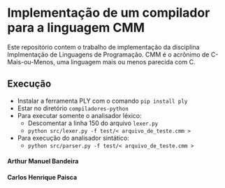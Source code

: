 # Implementação de um compilador para a linguagem CMM
Este repositório contem o trabalho de implementação da disciplina Implmentação de Linguagens de Programação.
CMM é o acrônimo de C-Mais-ou-Menos, uma linguagem mais ou menos parecida com C.

## Execução
 - Instalar a ferramenta PLY com o comando ``` pip install ply ```
 - Estar no diretório ``` compiladores-python ```
 - Para executar somente o analisador léxico: 
   - Descomentar a linha 150 do arquivo ``` lexer.py ```
   - ``` python src/lexer.py -f test/< arquivo_de_teste.cmm > ```
 - Para execução do analisador sintático:
   - ``` python src/parser.py -f test/< arquivo_de_teste.cmm > ```

 #### Arthur Manuel Bandeira
 #### Carlos Henrique Paisca
